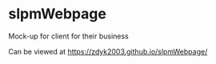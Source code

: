 # slpmWebpage

Mock-up for client for their business

Can be viewed at https://zdyk2003.github.io/slpmWebpage/


